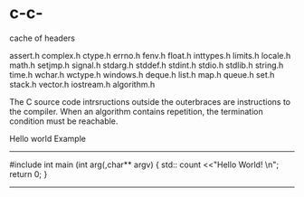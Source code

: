 # c-c-

cache of headers

assert.h
complex.h
ctype.h
errno.h
fenv.h
float.h
inttypes.h
limits.h
locale.h
math.h
setjmp.h
signal.h
stdarg.h
stddef.h
stdint.h
stdio.h
stdlib.h
string.h
time.h
wchar.h
wctype.h
windows.h
deque.h
list.h
map.h
queue.h
set.h
stack.h
vector.h
iostream.h
algorithm.h


The C source code intrsructions outside the outerbraces are instructions to the compiler.
When an algorithm contains repetition, the termination condition must be reachable.  

Hello world Example
___________________________________________
#include <iostream>
  int main (int arg(,char** argv) {
  std:: count <<"Hello World! \n";
  return 0;
  }
 ___________________________________________
  
